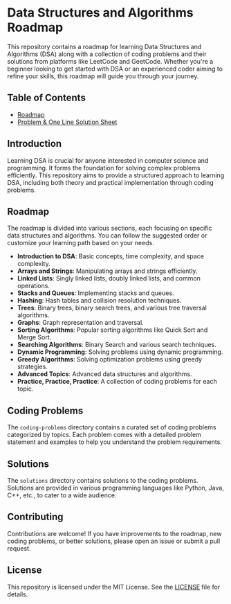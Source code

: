 # Data Structures and Algorithms Roadmap

This repository contains a roadmap for learning Data Structures and Algorithms (DSA) along with a collection of coding problems and their solutions from platforms like LeetCode and GeetCode. Whether you're a beginner looking to get started with DSA or an experienced coder aiming to refine your skills, this roadmap will guide you through your journey.

## Table of Contents

- [Roadmap](https://neetcode.io/roadmap)
- [Problem & One Line Solution Sheet](https://docs.google.com/spreadsheets/d/1tcXjf2iiGiB19LLqgjwDMTGq5JNgHc5IsKlW5IVjLS8/edit#gid=514148269)

## Introduction

Learning DSA is crucial for anyone interested in computer science and programming. It forms the foundation for solving complex problems efficiently. This repository aims to provide a structured approach to learning DSA, including both theory and practical implementation through coding problems.

## Roadmap

The roadmap is divided into various sections, each focusing on specific data structures and algorithms. You can follow the suggested order or customize your learning path based on your needs.

- **Introduction to DSA**: Basic concepts, time complexity, and space complexity.
- **Arrays and Strings**: Manipulating arrays and strings efficiently.
- **Linked Lists**: Singly linked lists, doubly linked lists, and common operations.
- **Stacks and Queues**: Implementing stacks and queues.
- **Hashing**: Hash tables and collision resolution techniques.
- **Trees**: Binary trees, binary search trees, and various tree traversal algorithms.
- **Graphs**: Graph representation and traversal.
- **Sorting Algorithms**: Popular sorting algorithms like Quick Sort and Merge Sort.
- **Searching Algorithms**: Binary Search and various search techniques.
- **Dynamic Programming**: Solving problems using dynamic programming.
- **Greedy Algorithms**: Solving optimization problems using greedy strategies.
- **Advanced Topics**: Advanced data structures and algorithms.
- **Practice, Practice, Practice**: A collection of coding problems for each topic.

## Coding Problems

The `coding-problems` directory contains a curated set of coding problems categorized by topics. Each problem comes with a detailed problem statement and examples to help you understand the problem requirements.

## Solutions

The `solutions` directory contains solutions to the coding problems. Solutions are provided in various programming languages like Python, Java, C++, etc., to cater to a wide audience.

## Contributing

Contributions are welcome! If you have improvements to the roadmap, new coding problems, or better solutions, please open an issue or submit a pull request.

## License

This repository is licensed under the MIT License. See the [LICENSE](LICENSE) file for details.

